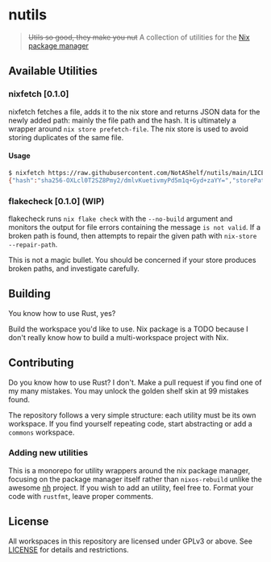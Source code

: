 # nutils

> ~~Utils so good, they make you nut~~ A collection of utilities for the [Nix package manager](https://github.com/NixOS/nix)

## Available Utilities

### nixfetch [0.1.0]

nixfetch fetches a file, adds it to the nix store and returns JSON data for the newly
added path: mainly the file path and the hash. It is ultimately a wrapper around
`nix store prefetch-file`. The nix store is used to avoid storing duplicates
of the same file.

#### Usage

```bash
$ nixfetch https://raw.githubusercontent.com/NotAShelf/nutils/main/LICENSE # e.g.: try to fetch a path from Github
{"hash":"sha256-OXLcl0T2SZ8Pmy2/dmlvKuetivmyPd5m1q+Gyd+zaYY=","storePath":"/nix/store/zgw1a0w4j9anca8kjmgizy1m5zc9c0k2-LICENSE"}
```

### flakecheck [0.1.0] (WIP)

flakecheck runs `nix flake check` with the `--no-build` argument and monitors the
output for file errors containing the message `is not valid`. If a broken path is
found, then attempts to repair the given path with `nix-store --repair-path`.

This is not a magic bullet. You should be concerned if your store produces broken
paths, and investigate carefully.

## Building

You know how to use Rust, yes?

Build the workspace you'd like to use. Nix package is a TODO because I don't really
know how to build a multi-workspace project with Nix.

## Contributing

Do you know how to use Rust? I don't. Make a pull request if you find one of my many mistakes. You may unlock the
golden shelf skin at 99 mistakes found.

The repository follows a very simple structure: each utility must be its own workspace. If you find yourself
repeating code, start abstracting or add a `commons` workspace.

### Adding new utilities

This is a monorepo for utility wrappers around the nix package manager, focusing on the package manager itself
rather than `nixos-rebuild` unlike the awesome [nh](https://github.com/viperml/nh) project. If you wish to add
an utility, feel free to. Format your code with `rustfmt`, leave proper comments.

## License

All workspaces in this repository are licensed under GPLv3 or above. See [LICENSE](LICENSE) for
details and restrictions.
